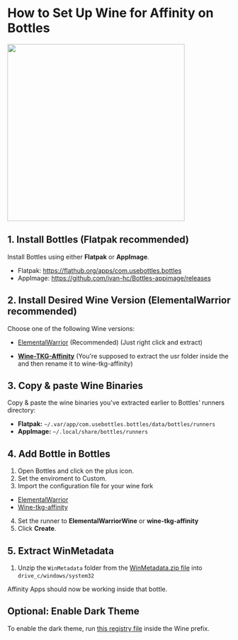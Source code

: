 # How to Set Up Wine for Affinity on Bottles

<img src="/Assets/NewLogos/AffinityBottles.png" width="400"/>

## 1. Install Bottles (Flatpak recommended)

Install Bottles using either **Flatpak** or **AppImage**.

- Flatpak: https://flathub.org/apps/com.usebottles.bottles
- AppImage: https://github.com/ivan-hc/Bottles-appimage/releases

## 2. Install Desired Wine Version (ElementalWarrior recommended)

Choose one of the following Wine versions:

- [ElementalWarrior](https://github.com/Twig6943/ElementalWarrior-wine-binaries/releases) (Recommended) (Just right click and extract)

- [**Wine-TKG-Affinity**](https://github.com/daegalus/wine-tkg-affinity/releases)  (You're supposed to extract the usr folder inside the  and then rename it to wine-tkg-affinity)

## 3. Copy & paste Wine Binaries

Copy & paste the wine binaries you've extracted earlier to Bottles’ runners directory:

- **Flatpak:** `~/.var/app/com.usebottles.bottles/data/bottles/runners`
- **AppImage:** `~/.local/share/bottles/runners`

## 4. Add Bottle in Bottles

1. Open Bottles and click on the plus icon.
2. Set the enviroment to Custom.
3. Import the configuration file for your wine fork

- [ElementalWarrior](/Guides/Lutris/InstallScripts/Affinity-ew.yaml)
- [Wine-tkg-affinity](/Guides/Bottles/InstallScripts/Affinity-tkg.yaml)

4. Set the runner to **ElementalWarriorWine** or **wine-tkg-affinity**
5. Click **Create**.

## 5. Extract WinMetadata

1. Unzip the `WinMetadata` folder from the [WinMetadata.zip file](https://archive.org/download/win-metadata/WinMetadata.zip) into `drive_c/windows/system32`

Affinity Apps should now be working inside that bottle.

## Optional: Enable Dark Theme

To enable the dark theme, run [this registry file](https://raw.githubusercontent.com/Twig6943/AffinityOnLinux/refs/heads/main/wine-dark-theme.reg) inside the Wine prefix.
